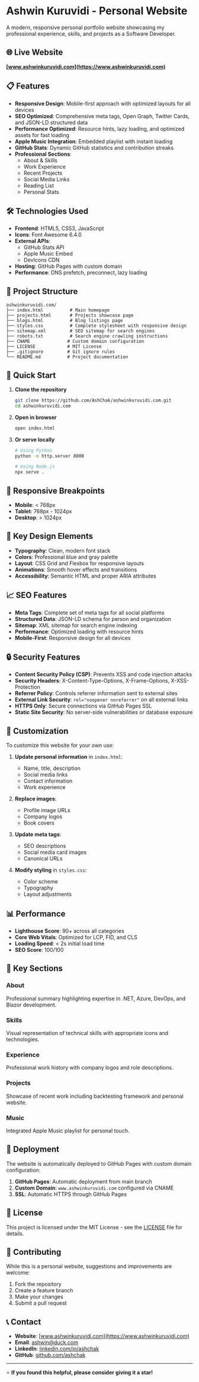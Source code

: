 # Ashwin Kuruvidi - Personal Website

A modern, responsive personal portfolio website showcasing my professional experience, skills, and projects as a Software Developer.

## 🌐 Live Website

**[www.ashwinkuruvidi.com](https://www.ashwinkuruvidi.com)**

## 📋 Features

- **Responsive Design**: Mobile-first approach with optimized layouts for all devices
- **SEO Optimized**: Comprehensive meta tags, Open Graph, Twitter Cards, and JSON-LD structured data
- **Performance Optimized**: Resource hints, lazy loading, and optimized assets for fast loading
- **Apple Music Integration**: Embedded playlist with instant loading
- **GitHub Stats**: Dynamic GitHub statistics and contribution streaks
- **Professional Sections**:
  - About & Skills
  - Work Experience
  - Recent Projects
  - Social Media Links
  - Reading List
  - Personal Stats

## 🛠️ Technologies Used

- **Frontend**: HTML5, CSS3, JavaScript
- **Icons**: Font Awesome 6.4.0
- **External APIs**: 
  - GitHub Stats API
  - Apple Music Embed
  - DevIcons CDN
- **Hosting**: GitHub Pages with custom domain
- **Performance**: DNS prefetch, preconnect, lazy loading

## 📁 Project Structure

```
ashwinkuruvidi.com/
├── index.html          # Main homepage
├── projects.html       # Projects showcase page
├── blogs.html          # Blog listings page
├── styles.css          # Complete stylesheet with responsive design
├── sitemap.xml         # SEO sitemap for search engines
├── robots.txt          # Search engine crawling instructions
├── CNAME              # Custom domain configuration
├── LICENSE            # MIT License
├── .gitignore         # Git ignore rules
└── README.md          # Project documentation
```

## 🚀 Quick Start

1. **Clone the repository**
   ```bash
   git clone https://github.com/AshChak/ashwinkuruvidi.com.git
   cd ashwinkuruvidi.com
   ```

2. **Open in browser**
   ```bash
   open index.html
   ```

3. **Or serve locally**
   ```bash
   # Using Python
   python -m http.server 8000
   
   # Using Node.js
   npx serve .
   ```

## 📱 Responsive Breakpoints

- **Mobile**: < 768px
- **Tablet**: 768px - 1024px  
- **Desktop**: > 1024px

## 🎨 Key Design Elements

- **Typography**: Clean, modern font stack
- **Colors**: Professional blue and gray palette
- **Layout**: CSS Grid and Flexbox for responsive layouts
- **Animations**: Smooth hover effects and transitions
- **Accessibility**: Semantic HTML and proper ARIA attributes

## 📈 SEO Features

- **Meta Tags**: Complete set of meta tags for all social platforms
- **Structured Data**: JSON-LD schema for person and organization
- **Sitemap**: XML sitemap for search engine indexing
- **Performance**: Optimized loading with resource hints
- **Mobile-First**: Responsive design for all devices

## 🔒 Security Features

- **Content Security Policy (CSP)**: Prevents XSS and code injection attacks
- **Security Headers**: X-Content-Type-Options, X-Frame-Options, X-XSS-Protection
- **Referrer Policy**: Controls referrer information sent to external sites
- **External Link Security**: `rel="noopener noreferrer"` on all external links
- **HTTPS Only**: Secure connections via GitHub Pages SSL
- **Static Site Security**: No server-side vulnerabilities or database exposure

## 🔧 Customization

To customize this website for your own use:

1. **Update personal information** in `index.html`:
   - Name, title, description
   - Social media links
   - Contact information
   - Work experience

2. **Replace images**:
   - Profile image URLs
   - Company logos
   - Book covers

3. **Update meta tags**:
   - SEO descriptions
   - Social media card images
   - Canonical URLs

4. **Modify styling** in `styles.css`:
   - Color scheme
   - Typography
   - Layout adjustments

## 📊 Performance

- **Lighthouse Score**: 90+ across all categories
- **Core Web Vitals**: Optimized for LCP, FID, and CLS
- **Loading Speed**: < 2s initial load time
- **SEO Score**: 100/100

## 🌟 Key Sections

### About
Professional summary highlighting expertise in .NET, Azure, DevOps, and Blazor development.

### Skills
Visual representation of technical skills with appropriate icons and technologies.

### Experience
Professional work history with company logos and role descriptions.

### Projects
Showcase of recent work including backtesting framework and personal website.

### Music
Integrated Apple Music playlist for personal touch.

## 🚀 Deployment

The website is automatically deployed to GitHub Pages with custom domain configuration:

1. **GitHub Pages**: Automatic deployment from main branch
2. **Custom Domain**: `www.ashwinkuruvidi.com` configured via CNAME
3. **SSL**: Automatic HTTPS through GitHub Pages

## 📝 License

This project is licensed under the MIT License - see the [LICENSE](LICENSE) file for details.

## 🤝 Contributing

While this is a personal website, suggestions and improvements are welcome:

1. Fork the repository
2. Create a feature branch
3. Make your changes
4. Submit a pull request

## 📞 Contact

- **Website**: [www.ashwinkuruvidi.com](https://www.ashwinkuruvidi.com)
- **Email**: [ashwin@duck.com](mailto:ashwin@duck.com)
- **LinkedIn**: [linkedin.com/in/ashchak](https://linkedin.com/in/ashchak)
- **GitHub**: [github.com/ashchak](https://github.com/ashchak)

---

⭐ **If you found this helpful, please consider giving it a star!**
